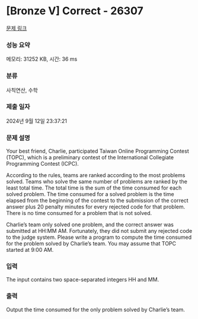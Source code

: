 # [Bronze V] Correct - 26307 

[문제 링크](https://www.acmicpc.net/problem/26307) 

### 성능 요약

메모리: 31252 KB, 시간: 36 ms

### 분류

사칙연산, 수학

### 제출 일자

2024년 9월 12일 23:37:21

### 문제 설명

<p>Your best friend, Charlie, participated Taiwan Online Programming Contest (TOPC), which is a preliminary contest of the International Collegiate Programming Contest (ICPC).</p>

<p>According to the rules, teams are ranked according to the most problems solved. Teams who solve the same number of problems are ranked by the least total time. The total time is the sum of the time consumed for each solved problem. The time consumed for a solved problem is the time elapsed from the beginning of the contest to the submission of the correct answer plus 20 penalty minutes for every rejected code for that problem. There is no time consumed for a problem that is not solved.</p>

<p>Charlie’s team only solved one problem, and the correct answer was submitted at HH:MM AM. Fortunately, they did not submit any rejected code to the judge system. Please write a program to compute the time consumed for the problem solved by Charlie’s team. You may assume that TOPC started at 9:00 AM.</p>

### 입력 

 <p>The input contains two space-separated integers HH and MM.</p>

### 출력 

 <p>Output the time consumed for the only problem solved by Charlie’s team.</p>

